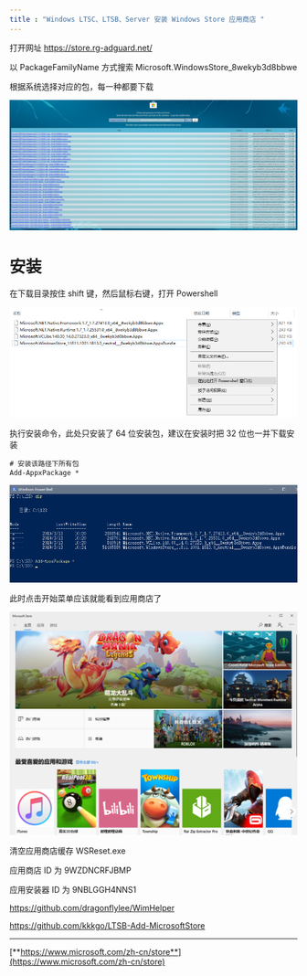 ```yaml
---
title : "Windows LTSC、LTSB、Server 安装 Windows Store 应用商店 "
---
```


打开网址 <https://store.rg-adguard.net/>

以 PackageFamilyName 方式搜索 Microsoft.WindowsStore\_8wekyb3d8bbwe

根据系统选择对应的包，每一种都要下载

![img](../../public/images/2021-11-15-install-WindowsStore/1595409-20190313101653224-1704280347.png)

# 安装

在下载目录按住 shift 键，然后鼠标右键，打开 Powershell

![img](../../public/images/2021-11-15-install-WindowsStore/1595409-20190313103101576-1015756103.png)

执行安装命令，此处只安装了 64 位安装包，建议在安装时把 32 位也一并下载安装

```
# 安装该路径下所有包
Add-AppxPackage *
```

![img](../../public/images/2021-11-15-install-WindowsStore/1595409-20190313103229471-402846601.png)

此时点击开始菜单应该就能看到应用商店了

![img](../../public/images/2021-11-15-install-WindowsStore/1595409-20190313103450428-1760401185.png)

清空应用商店缓存 WSReset.exe

应用商店 ID 为 9WZDNCRFJBMP

应用安装器 ID 为 9NBLGGH4NNS1

<https://github.com/dragonflylee/WimHelper>

<https://github.com/kkkgo/LTSB-Add-MicrosoftStore>

***

[**https://www.microsoft.com/zh-cn/store**](https://www.microsoft.com/zh-cn/store)
